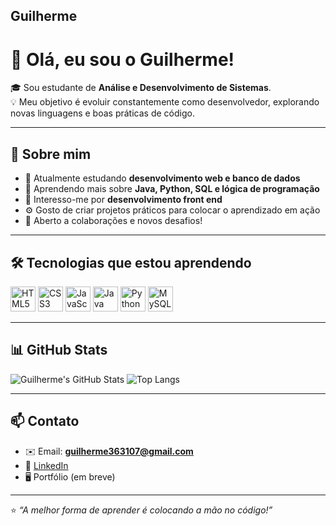 ## Guilherme

# 👋 Olá, eu sou o Guilherme!

🎓 Sou estudante de **Análise e Desenvolvimento de Sistemas**.  
💡 Meu objetivo é evoluir constantemente como desenvolvedor, explorando novas linguagens e boas práticas de código.

---

## 🚀 Sobre mim
- 🔭 Atualmente estudando **desenvolvimento web e banco de dados**
- 🌱 Aprendendo mais sobre **Java, Python, SQL e lógica de programação**
- 🧠 Interesso-me por **desenvolvimento front end**
- ⚙️ Gosto de criar projetos práticos para colocar o aprendizado em ação
- 💬 Aberto a colaborações e novos desafios!

---

## 🛠️ Tecnologias que estou aprendendo
<div>
  <img src="https://cdn.jsdelivr.net/gh/devicons/devicon/icons/html5/html5-original.svg" width="40" alt="HTML5"/>
  <img src="https://cdn.jsdelivr.net/gh/devicons/devicon/icons/css3/css3-original.svg" width="40" alt="CSS3"/>
  <img src="https://cdn.jsdelivr.net/gh/devicons/devicon/icons/javascript/javascript-original.svg" width="40" alt="JavaScript"/>
  <img src="https://cdn.jsdelivr.net/gh/devicons/devicon/icons/java/java-original.svg" width="40" alt="Java"/>
  <img src="https://cdn.jsdelivr.net/gh/devicons/devicon/icons/python/python-original.svg" width="40" alt="Python"/>
  <img src="https://cdn.jsdelivr.net/gh/devicons/devicon/icons/mysql/mysql-original.svg" width="40" alt="MySQL"/>
</div>

---

## 📊 GitHub Stats
![Guilherme's GitHub Stats](https://github-readme-stats.vercel.app/api?username=SEU_USUARIO_AQUI&show_icons=true&theme=tokyonight)
![Top Langs](https://github-readme-stats.vercel.app/api/top-langs/?username=SEU_USUARIO_AQUI&layout=compact&theme=tokyonight)

---

## 📫 Contato
- ✉️ Email: **guilherme363107@gmail.com**
- 💼 [LinkedIn](www.linkedin.com/in/guilherme-cavalcante-infor)  
- 🖥️ Portfólio (em breve)

---

⭐ _“A melhor forma de aprender é colocando a mão no código!”_
